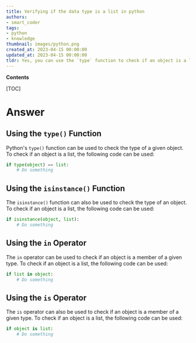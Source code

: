 ```yaml
---
title: Verifying if the data type is a list in python
authors:
- smart_coder
tags:
- python
- knowledge
thumbnail: images/python.png
created_at: 2023-04-15 00:00:00
updated_at: 2023-04-15 00:00:00
tldr: Yes, you can use the `type` function to check if an object is a list in Python.
---
```


**Contents**

[TOC]

# Answer

## Using the `type()` Function
Python's `type()` function can be used to check the type of a given object. To check if an object is a list, the following code can be used:

```python
if type(object) == list:
    # Do something
```

## Using the `isinstance()` Function
The `isinstance()` function can also be used to check the type of an object. To check if an object is a list, the following code can be used:

```python
if isinstance(object, list):
    # Do something
```

## Using the `in` Operator
The `in` operator can be used to check if an object is a member of a given type. To check if an object is a list, the following code can be used:

```python
if list in object:
    # Do something
```

## Using the `is` Operator
The `is` operator can also be used to check if an object is a member of a given type. To check if an object is a list, the following code can be used:

```python
if object is list:
    # Do something
```

